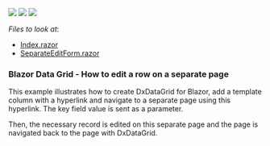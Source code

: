 <!-- default badges list -->
![](https://img.shields.io/endpoint?url=https://codecentral.devexpress.com/api/v1/VersionRange/198051624/20.2.3%2B)
[![](https://img.shields.io/badge/Open_in_DevExpress_Support_Center-FF7200?style=flat-square&logo=DevExpress&logoColor=white)](https://supportcenter.devexpress.com/ticket/details/T802173)
[![](https://img.shields.io/badge/📖_How_to_use_DevExpress_Examples-e9f6fc?style=flat-square)](https://docs.devexpress.com/GeneralInformation/403183)
<!-- default badges end -->
<!-- default file list -->
*Files to look at*:

* [Index.razor](./CS/DataGridSeparateEditForm/Pages/Index.razor)
* [SeparateEditForm.razor](./CS/DataGridSeparateEditForm/Pages/AdditionalPages/SeparateEditForm.razor)
<!-- default file list end -->

### Blazor Data Grid - How to edit a row on a separate page

This example illustrates how to create DxDataGrid for Blazor, add a template column with a hyperlink and navigate to a separate page using this hyperlink. The key field value is sent as a parameter. 

Then, the necessary record is edited on this separate page and the page is navigated back to the page with DxDataGrid.
